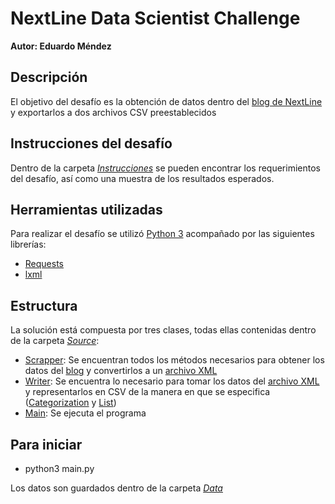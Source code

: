 # NextLine Data Scientist Challenge

**Autor: Eduardo Méndez**

## Descripción
El objetivo del desafío es la obtención de datos dentro del [blog de NextLine](https://blog.nextline.mx) y exportarlos a dos archivos CSV preestablecidos

## Instrucciones del desafío
Dentro de la carpeta [*Instrucciones*](https://github.com/EduardoMSA/NexLineChallenge/tree/master/Instrucciones) se pueden encontrar los requerimientos del desafío, así como una muestra de los resultados esperados.

## Herramientas utilizadas
Para realizar el desafío se utilizó [Python 3](https://www.python.org/) acompañado por las siguientes librerías:
* [Requests](https://2.python-requests.org/en/master/)
* [lxml](https://lxml.de/)

## Estructura
La solución está compuesta por tres clases, todas ellas contenidas dentro de la carpeta [*Source*](https://github.com/EduardoMSA/NexLineChallenge/tree/master/Source):
* [Scrapper](https://github.com/EduardoMSA/NexLineChallenge/blob/master/Source/WebScrapper.py): Se encuentran todos los métodos necesarios para obtener los datos del [blog](https://blog.nextline.mx) y convertirlos a un [archivo XML](https://github.com/EduardoMSA/NexLineChallenge/blob/master/Data/data.xml)
* [Writer](https://github.com/EduardoMSA/NexLineChallenge/blob/master/Source/CsvWritter.py): Se encuentra lo necesario para tomar los datos del [archivo XML](https://github.com/EduardoMSA/NexLineChallenge/blob/master/Data/data.xml) y representarlos en CSV de la manera en que se especifica ([Categorization](https://github.com/EduardoMSA/NexLineChallenge/blob/master/Data/example-categorization.csv) y [List](https://github.com/EduardoMSA/NexLineChallenge/blob/master/Data/example-list.csv))
* [Main](https://github.com/EduardoMSA/NexLineChallenge/blob/master/Source/main.py): Se ejecuta el programa

## Para iniciar
* python3 main.py

Los datos son guardados dentro de la carpeta [*Data*](https://github.com/EduardoMSA/NexLineChallenge/tree/master/Data)
